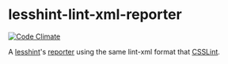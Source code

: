 # lesshint-lint-xml-reporter
[![Code Climate](https://codeclimate.com/github/llaumgui/lesshint-lint-xml-reporter/badges/gpa.svg)](https://codeclimate.com/github/llaumgui/lesshint-lint-xml-reporter)

A [lesshint](https://github.com/lesshint/lesshint)'s [reporter](https://github.com/lesshint/lesshint/blob/master/lib/lesshint.js#reporters) using the same lint-xml format that [CSSLint](https://github.com/CSSLint/csslint).

